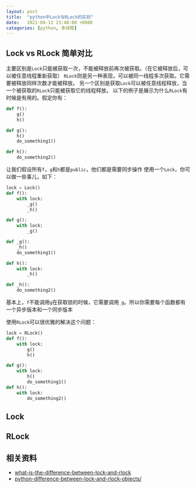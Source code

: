```yaml
---
layout: post
title:  "python中Lock与RLock的区别"
date:   2021-04-11 23:48:00 +0800
categories: [python, 多线程]
---
```


## Lock vs RLock 简单对比

主要区别是`Lock`只能被获取一次，不能被释放前再次被获取。（在它被释放后，可以被任意线程重新获取）
`RLock`则是另一种表现，可以被同一线程多次获取。它需要被释放同样次数才能被释放。
另一个区别是获取`Lock`可以被任意线程释放，当一个被获取的`RLock`只能被获取它的线程释放。
以下的例子是展示为什么`RLock`有时候是有用的。假定你有：

```python
def f():
    g()
    h()

def g():
    h()
    do_something1()

def h():
    do_something2()
```

让我们假设所有`f`，`g`和`h`都是`public`，他们都是需要同步操作
使用一个`Lock`，你可以做一些事儿，如下：
```python
lock = Lock()
def f():
    with lock:
        _g()
        _h()

def g():
    with lock:
        _g()

def _g():
    _h()
    do_something1()

def h():
    with lock:
        _h()

def _h():
    do_something2()
```
基本上，`f`不能调用`g`在获取锁的时候，它需要调用`_g`。所以你需要每个函数都有一个异步版本和一个同步版本

使用`RLock`可以很优雅的解决这个问题：
```python
lock = RLock()
def f():
    with lock:
        g()
        h()

def g():
    with lock:
        h()
        do_something1()
def h():
    with lock:
        do_something2()
```

## Lock

## RLock

## 相关资料

- [what-is-the-difference-between-lock-and-rlock](https://stackoverflow.com/questions/22885775/what-is-the-difference-between-lock-and-rlock)
- [python-difference-between-lock-and-rlock-objects/](https://www.geeksforgeeks.org/python-difference-between-lock-and-rlock-objects/)
